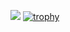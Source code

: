 ![](https://komarev.com/ghpvc/?username=Ds1399)
[![trophy](https://github-profile-trophy.vercel.app/?username=Ds1399)](https://github.com/ryo-ma/github-profile-trophy)
